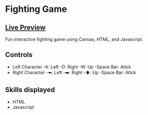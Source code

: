 # Fighting Game

## <a  href=https://brodeedevey-fighting-game.netlify.app/>Live Preview</a>

Fun interactive fighting game using Canvas, HTML, and Javascript.

## Controls
- Left Character
  -A: Left
  -D: Right
  -W: Up
  -Space Bar: Attck
- Right Character
  -:arrow_left:: Left
  -:arrow_right:: Right
  -:arrow_up:: Up
  -Space Bar: Attck

## Skills displayed

- HTML
- Javascript
